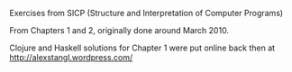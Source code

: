 Exercises from SICP (Structure and Interpretation of Computer Programs)

From Chapters 1 and 2, originally done around March 2010.

Clojure and Haskell solutions for Chapter 1 were put online back then
at http://alexstangl.wordpress.com/ 
